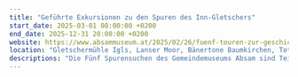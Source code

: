 ```yaml
---
title: "Geführte Exkursionen zu den Spuren des Inn-Gletschers"
start_date: 2025-03-01 08:00:00 +0200
end_date: 2025-12-31 20:00:00 +0200
website: https://www.absammuseum.at/2025/02/26/fuenf-touren-zur-geschichte-des-inn-gletschers/
location: "Gletschermühle Igls, Lanser Moor, Bänertone Baumkirchen, Toteisloch Kramsach, Tischofer Höhle, Gletscherschliff Fischbach"
descriptions: "Die Fünf Spurensuchen des Gemeindemuseums Absam sind Teil einer gemeinsamen Initiative mit der Universität Innsbruck, die unter dem Motto Goodbye Glaciers!? verschiedene Aktivitäten im »Internationalen Jahr zum Erhalt der Gletscher« zusammenfasst."
---
```

